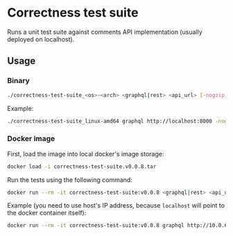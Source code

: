 # Correctness test suite

Runs a unit test suite against comments API implementation (usually deployed on localhost).

## Usage

### Binary

```sh
./correctness-test-suite_<os>-<arch> <graphql|rest> <api_url> [-nogzip] [-nodefops]
```

Example:

```sh
./correctness-test-suite_linux-amd64 graphql http://localhost:8000 -nogzip -nodefops
```

### Docker image

First, load the image into local docker's image storage:

```sh
docker load -i correctness-test-suite.v0.0.8.tar
```

Run the tests using the following command:

```sh
docker run --rm -it correctness-test-suite:v0.0.8 <graphql|rest> <api_url> [-nogzip] [-nodefops]
```

Example (you need to use host's IP address, because `localhost` will point to the docker container itself):

```sh
docker run --rm -it correctness-test-suite:v0.0.8 graphql http://10.0.6.1:8000 -nogzip -nodefops
```

